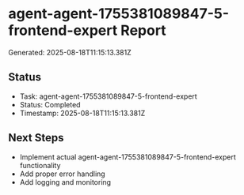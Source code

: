 # agent-agent-1755381089847-5-frontend-expert Report

Generated: 2025-08-18T11:15:13.381Z

## Status
- Task: agent-agent-1755381089847-5-frontend-expert
- Status: Completed
- Timestamp: 2025-08-18T11:15:13.381Z

## Next Steps
- Implement actual agent-agent-1755381089847-5-frontend-expert functionality
- Add proper error handling
- Add logging and monitoring
